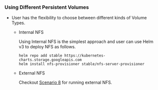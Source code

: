 ### Using Different Persistent Volumes

- User has the flexibility to choose between different kinds of Volume Types.

    - Internal NFS
    
        Using Internal NFS is the simplest approach and user can use Helm v3 to deploy NFS as follows.
        
        ```
        helm repo add stable https://kubernetes-charts.storage.googleapis.com
        helm install nfs-provisioner stable/nfs-server-provisioner
        ```  
    
    - External NFS

        Checkout [Scenario 8](../../scenarios/scenario-8) for running external NFS.
